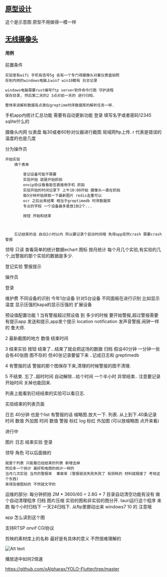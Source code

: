 ## [原型设计](https://js.design/f/MZbY8v?p=q5Fd3_vIlf&mode=design)

这个是示意图 原型不用做得一模一样


## [无线摄像头](https://item.taobao.com/item.htm?abbucket=17&id=651951344438&ns=1&skuId=5054031773598&spm=a21n57.1.0.0.7e6f523cQeiW2x)


#### 用例

前置条件

    实验室有wifi 手机有信号5g 会有一个专门得摄像头对着仪表盘拍照 
    存到内网的windows电脑上win7 win10都有 日志记录 

    windows电脑需要rust编写ftp server软件命令行跑 守护进程
    保存目录, 然后第二天的2 3点对前一天的 进行归档.

    整体来说解析数据有点类似greptime时序数据库的解析任务一样.
    

手机app内统计汇总功能
需要有自动更新功能
登录  填写名字或者密码12345 sqlite什么的 


摄像头内网 仪表盘
    每30或者60秒对仪器进行截图 局域网ftp上传.
    r 代表是错误的
    温度的也是几度

分为操作员

    开始实验
        填个表单

            登记设备可能不需要
            实验开始 就是开始抓拍
            onvip协议看看能否直接用手机 抓拍
            实验开始的时间记录下 上午10:00开始 摄像头一直在抓拍
            每5分钟开始获取一下最新图片 redis去重可以
            ocr 之后出来结果 相当于greptimedb 时序数据库
            专业的字段 一个设备最多是放1到2个...

            按钮 开始和结束
        


        忘记结束的话 自动2小时以内 所以要记录个启动时间哦 免得app突然crash 需要crash警报

领导 只读 
    查看简单的统计数据echart 图标
    按月统计 每个月几个实验,有实验的几个,出警报的那个实验的数据是多少.


登记实验 
警报提示



操作员

  
    

登录

    

维护费 不同设备的识别 今年1台设备 针对5台设备 不同面板在进行识别
    比如显示温度
    显示压强的kapa的显示压强的
    扩展设备

预设值配置功能 
1 当有警报超过预设值 到 多少的时候 要开始警报,超过警报需要有提示app
发送和提示,app发个提示 location notification 发声音警报.闹钟一样的
鲁大师.

2 最新截图的地方 
  数值
  结束时间

3 结束实验 按钮 结束了...结束了就会把这场的数据 归档
假设40分钟 一分钟一张会有40张图 图不存的 但40张记录要留下来 ..记成日志和
greptimedb

4 有警报的话 警报的那个图保存下来,清理的时候警报的图不清理.


5 不结束. 忘了..超时时间 自动解除...给个时间 一个半小时 异常结束..
注意要记录开始时间 关掉也能回来.

列表上能看到已经结束的实验可以看日志.

实验结束的列表页面

日志 40分钟 也是个list 有警报的话 缩略图.放大一下. 列表.
从上到下.40条记录
时间  数值                   外加图
时间  数值  警报 标红 log 标红 外加图 (可以放缩略图 点开来看)


进行中

图片
日志
结束实验
登录


领导 角色 可以后面做的

    就是个列表 只能看已经结束的列表 新增去掉
    然后多一个统计 最好和电商的统计一样的 
    当月几次实验 当月的警报率  事故率 (警报就说失败失败了 有损耗的 材料就报废了 考核这个东西)
    来得及做图标的 不然就文字的


运维的部分:
    每分钟抓拍 2M * 3600/60 = 2.8G * 7 
    目录自动清空功能有没有
    做个自动清理程序 归档 图片压缩
    实验的图和非实验的图分开.
    tauri运行这个程序 来跑 每个小时归档下 一天24归档下.
    从ftp里挪动出来
    windows7 10 的 注意哦

app 怎么读到这个图



支持RTSP onvif CGl协议


剪映的素材库上的名称 最好是有具体的意义 不然很难理解的


![Alt text](image.png)

播放途中如何2倍速


https://github.com/xAlpharax/YOLO-Flutter/tree/master



